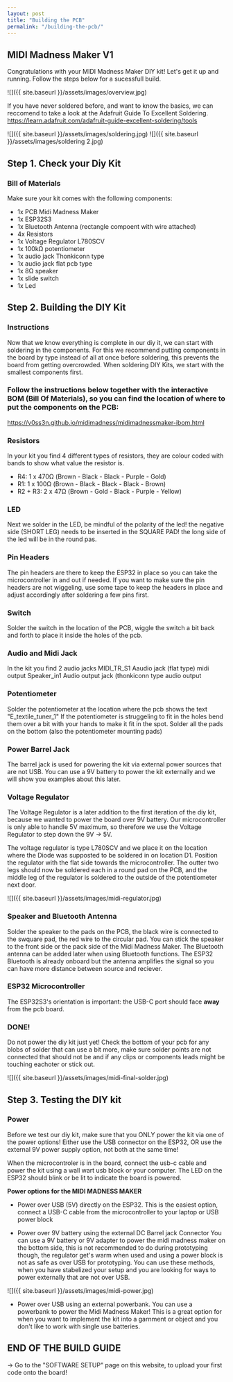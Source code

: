 ```yaml
---
layout: post
title: "Building the PCB"
permalink: "/building-the-pcb/"
---
```


## MIDI Madness Maker V1
Congratulations with your MIDI Madness Maker DIY kit! Let's get it up and running. Follow the steps below for a sucessfull build. 

![]({{ site.baseurl }}/assets/images/overview.jpg)

If you have never soldered before, and want to know the basics, we can reccomend to take a look at the Adafruit Guide To Excellent Soldering. <https://learn.adafruit.com/adafruit-guide-excellent-soldering/tools>

![]({{ site.baseurl }}/assets/images/soldering.jpg)
![]({{ site.baseurl }}/assets/images/soldering 2.jpg)



## Step 1. Check your Diy Kit
### Bill of Materials

Make sure your kit comes with the following components:
- 1x PCB Midi Madness Maker
- 1x ESP32S3
- 1x Bluetooth Antenna (rectangle compoent with wire attached)
- 4x Resistors
- 1x Voltage Regulator L780SCV
- 1x 100kΩ potentiometer
- 1x audio jack Thonkiconn type
- 1x audio jack flat pcb type
- 1x 8Ω speaker
- 1x slide switch
- 1x Led

## Step 2. Building the DIY Kit
### Instructions

Now that we know everything is complete in our diy it, we can start with soldering in the components. For this we recommend putting components in the board by type instead of all at once before soldering, this prevents the board from getting overcrowded. When soldering DIY Kits, we start with the smallest components first. 

### Follow the instructions below together with the interactive BOM (Bill Of Materials), so you can find the location of where to put the components on the PCB:

<https://v0ss3n.github.io/midimadness/midimadnessmaker-ibom.html>


### **Resistors**

In your kit you find 4 different types of resistors, they are colour coded with bands to show what value the resistor is. 

- R4:  1 x 470Ω (Brown - Black - Black - Purple - Gold) 
- R1:  1 x 100Ω (Brown - Black - Black - Black - Brown)
- R2 + R3: 2 x 47Ω (Brown - Gold - Black - Purple - Yellow) 

### **LED**

Next we solder in the LED, be mindful of the polarity of the led! 
the negative side (SHORT LEG) needs to be inserted in the SQUARE PAD! 
the long side of the led will be in the round pas.

### **Pin Headers**

The pin headers are there to keep the ESP32 in place so you can take the microcontroller in and out if needed. If you want to make sure the pin headers are not wiggeling, use some tape to keep the headers in place and adjust accordingly after soldering a few pins first.

### **Switch**

Solder the switch in the location of the PCB, wiggle the switch a bit back and forth to place it inside the holes of the pcb. 

### **Audio and Midi Jack**

In the kit you find 2 audio jacks
MIDI_TR_S1     Aaudio jack (flat type)                   midi output 
Speaker_in1    Audio output jack (thonkiconn type        audio output

### **Potentiometer**

Solder the potentiometer at the location where the pcb shows the text "E_textile_tuner_1" If the potentiometer is struggeling to fit in the holes bend them over a bit with your hands to make it fit in the spot. Solder all the pads on the bottom (also the potentiometer mounting pads)

### **Power Barrel Jack**

The barrel jack is used for powering the kit via external power sources that are not USB. You can use a 9V battery to power the kit externally and we will show you examples about this later. 

### **Voltage Regulator**

The Voltage Regulator is a later addition to the first iteration of the diy kit, because we wanted to power the board over 9V battery. Our microcontroller is only able to handle 5V maximum, so therefore we use the Voltage Regulator to step down the 9V -> 5V. 

The voltage regulator is type L780SCV and we place it on the location where the Diode was supposted to be soldered in on location D1. Position the regulator with the flat side towards the microcontroller. The outter two legs should now be soldered each in a round pad on the PCB, and the middle leg of the regulator is soldered to the outside of the potentiometer next door.

![]({{ site.baseurl }}/assets/images/midi-regulator.jpg)

### **Speaker and Bluetooth Antenna**

Solder the speaker to the pads on the PCB, the black wire is connected to the swquare pad, the red wire to the circular pad. You can stick the speaker to the front side or the pack side of the Midi Madness Maker. The Bluetooth antenna can be added later when using Bluetooth functions. The ESP32 Bluetooth is already onboard but the antenna amplifies the signal so you can have more distance between source and reciever. 

### **ESP32 Microcontroller**
The ESP32S3's orientation is important: the USB-C port should face **away** from the pcb board.

### **DONE!**

Do not power the diy kit just yet! Check the bottom of your pcb for any blobs of solder that can use a bit more, make sure solder points are not connected that should not be and if any clips or components leads might be touching eachoter or stick out. 

![]({{ site.baseurl }}/assets/images/midi-final-solder.jpg)


## Step 3. Testing the DIY kit
### Power

Before we test our diy kit, make sure that you ONLY power the kit via one of the power options! Either use the USB connector on the ESP32, OR use the external 9V power supply option, not both at the same time! 

When the microcontroler is in the board, connect the usb-c cable and power the kit using a wall wart usb block or your computer. The LED on the ESP32 should blink or be lit to indicate the board is powered. 

**Power options for the MIDI MADNESS MAKER**
-  Power over USB (5V) directly on the ESP32.
This is the easiest option, connect a USB-C cable from the microcontroller to your laptop or USB power block

- Power over 9V battery using the external DC Barrel jack Connector
  You can use a 9V battery or 9V adapter to power the midi madness maker on the bottom side, this is not recommended to do during prototyping though, the regulator get's warm when used and using a power block is not as safe as over USB for prototyping. You can use these methods, when you have stabelized your setup and you are looking for ways to power externally that are not over USB.

![]({{ site.baseurl }}/assets/images/midi-power.jpg)


- Power over USB using an external powerbank.
  You can use a powerbank to power the Midi Madness Maker! This is a great option for when you want to implement the kit into a garnment or object and you don't like to work with single use batteries. 

## END OF THE BUILD GUIDE

-> Go to the "SOFTWARE SETUP" page on this website, to upload your first code onto the board! 
